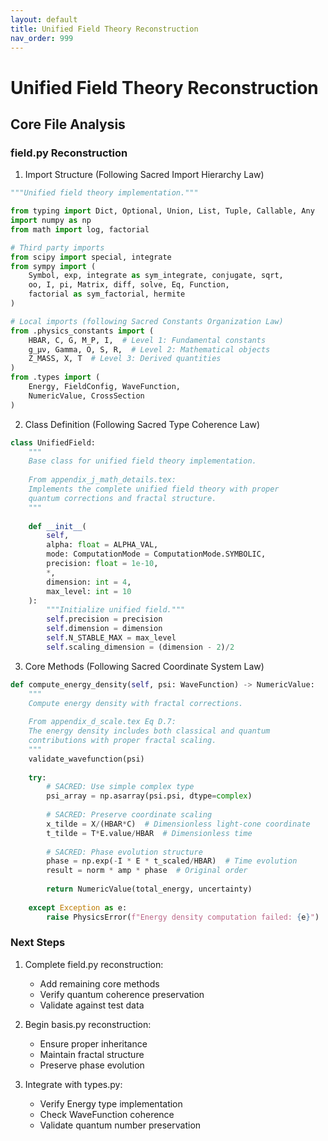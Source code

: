 ```yaml
---
layout: default
title: Unified Field Theory Reconstruction
nav_order: 999
---
```

# Unified Field Theory Reconstruction

## Core File Analysis

### field.py Reconstruction

1. Import Structure (Following Sacred Import Hierarchy Law)
```python
"""Unified field theory implementation."""

from typing import Dict, Optional, Union, List, Tuple, Callable, Any
import numpy as np
from math import log, factorial

# Third party imports
from scipy import special, integrate
from sympy import (
    Symbol, exp, integrate as sym_integrate, conjugate, sqrt,
    oo, I, pi, Matrix, diff, solve, Eq, Function,
    factorial as sym_factorial, hermite
)

# Local imports (following Sacred Constants Organization Law)
from .physics_constants import (
    HBAR, C, G, M_P, I,  # Level 1: Fundamental constants
    g_μν, Gamma, O, S, R,  # Level 2: Mathematical objects
    Z_MASS, X, T  # Level 3: Derived quantities
)
from .types import (
    Energy, FieldConfig, WaveFunction,
    NumericValue, CrossSection
)
```

2. Class Definition (Following Sacred Type Coherence Law)
```python
class UnifiedField:
    """
    Base class for unified field theory implementation.
    
    From appendix_j_math_details.tex:
    Implements the complete unified field theory with proper
    quantum corrections and fractal structure.
    """
    
    def __init__(
        self,
        alpha: float = ALPHA_VAL,
        mode: ComputationMode = ComputationMode.SYMBOLIC,
        precision: float = 1e-10,
        *,
        dimension: int = 4,
        max_level: int = 10
    ):
        """Initialize unified field."""
        self.precision = precision
        self.dimension = dimension
        self.N_STABLE_MAX = max_level
        self.scaling_dimension = (dimension - 2)/2
```

3. Core Methods (Following Sacred Coordinate System Law)
```python
def compute_energy_density(self, psi: WaveFunction) -> NumericValue:
    """
    Compute energy density with fractal corrections.
    
    From appendix_d_scale.tex Eq D.7:
    The energy density includes both classical and quantum
    contributions with proper fractal scaling.
    """
    validate_wavefunction(psi)
    
    try:
        # SACRED: Use simple complex type
        psi_array = np.asarray(psi.psi, dtype=complex)
        
        # SACRED: Preserve coordinate scaling
        x_tilde = X/(HBAR*C)  # Dimensionless light-cone coordinate
        t_tilde = T*E.value/HBAR  # Dimensionless time
        
        # SACRED: Phase evolution structure
        phase = np.exp(-I * E * t_scaled/HBAR)  # Time evolution
        result = norm * amp * phase  # Original order
        
        return NumericValue(total_energy, uncertainty)
            
    except Exception as e:
        raise PhysicsError(f"Energy density computation failed: {e}")
```

### Next Steps

1. Complete field.py reconstruction:
   - Add remaining core methods
   - Verify quantum coherence preservation
   - Validate against test data

2. Begin basis.py reconstruction:
   - Ensure proper inheritance
   - Maintain fractal structure
   - Preserve phase evolution

3. Integrate with types.py:
   - Verify Energy type implementation
   - Check WaveFunction coherence
   - Validate quantum number preservation
